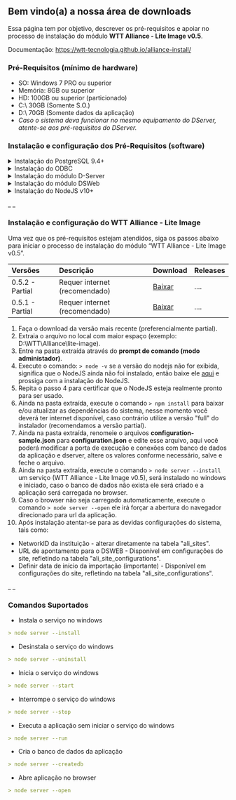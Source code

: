 ## Bem vindo(a) a nossa área de downloads

Essa página tem por objetivo, descrever os pré-requisitos e apoiar no processo de instalação do módulo **WTT Alliance - Lite Image v0.5**.

Documentação: https://wtt-tecnologia.github.io/alliance-install/

### Pré-Requisitos (mínimo de hardware)
- SO: Windows 7 PRO ou superior
- Memória: 8GB ou superior
- HD: 100GB ou superior (particionado)
- C:\ 30GB (Somente S.O.)
- D:\ 70GB (Somente dados da aplicação)
- _Caso o sistema deva funcionar no mesmo equipamento do DServer, atente-se aos pré-requisitos do DServer._



### Instalação e configuração dos Pré-Requisitos (software) 


<details><summary> Instalação do PostgreSQL 9.4+ </summary>
	<p>
	 <h5 style="margin-left: 30px;">Download PostgreSQL 9.4</h5>
		<ol>
			<li> No arquivo baixado acima, encontra-se o instalador, manual de instalação e configuração.</li>
			<li> Install postgres, remove flag "launch stack Builder at exit?"</li>
			<li> Criar banco de dados</li>
			 <li>  Criar table space com nome WTTDSERVER, apontando para o diretório DB do dserver ex. C:\WTT\dserver\Db</li>
			 <li>  Criar Database com nome WTTDSERVER</li>
		</ol>
	</p>
</details>



<details><summary> Instalação do ODBC </summary>
	<p>
	 <h5 style="margin-left: 30px;">Download ODBC</h5>
		<ol>
			<li> No arquivo baixado acima, encontra-se o instalador, manual de instalação e configuração.</li>
			<li> Efetue a instalação do ODBC.</li>
			<li> Configure ODBC, adicionando Postgres ANSI e configurando conexão com Dserver</li>
		</ol>
	</p>
</details>



<details><summary> Instalação do módulo D-Server </summary>
	<p>
	 <h5 style="margin-left: 30px;">Download D-Server</h5>
		<ol>
			<li> No arquivo baixado acima, encontra-se o instalador e manual de instalação e configuração.</li>
			<li> Criar pasta "WTT" na raiz do diretório desejado.</li>
			<li> Copiar pasta dserver para dentro da pasta WTT, criada anteriormente.</li>
			<li> Configurar dserver.</li>
			<li> Instalar o serviço do dserver.</li>
			<li> Ativar Dserver.</li>
			<li> Cria pastar "C:\WTT\storage\dcmimport"</li>
			<li> Marcar flag "habilitar importação de arquivos dicom".</li>
		</ol>
	</p>
</details>



<details><summary> Instalação do módulo DSWeb </summary>
	<p>
	 <h5 style="margin-left: 30px;"> Download DSWeb </h5>
		<ol>
			<li> No arquivo baixado acima, encontra-se o instalador e manual de instalação e configuração. </li>
			<li> Ativar IIS. </li>
			<li> Instalar urlrewrite2.exe. </li>
			<li> Configurar IIS. </li>
			<li> Na raiz (primeiro item da coluna esquerda), seleciona Restrições ISAPI e CGI e clica em Editar configurações de recurso 	e marca a opção: Permitir módulos CGI não especificado. </li>
			<li> Mapeamentos de manipulador (seleciona CGI > botão direito, seleciona Editar Permissões de Recurso > Marcar opção executar ) </li>
			<li> Default Web Site ( adicionar novo diretório virtual > Alias: STORAGE, Caminho fisico "c:\WTT\storage"´> conectar como: selecionar usuário WTTService  ) </li>
			<li> Default Web Site ( adicionar novo diretório virtual > Alias: dsweb, Caminho fisico "c:\WTT\Dserver\Web"´> conectar como: selecionar usuário WTTService  ) </li>
			<li> efault Web Site > dsweb ( URL Rewrite . Add Rules > Blank Rule > name: dsweb.exe | Pattern: .* | conditions: selecona lista em logical Grouping: Match Any, clica em ADD, check if ainput string: Is Not a File, confirma | em 		Rewrite URL informa o valor: dsweb.exe/{R:0} | Aplicar  ) </li>
			<li> Teste: http://127.0.0.1/dsweb/version (Deve apresentar a versão do dsweb) </li>
			<li> Default Web Site > Storage ( selecionar Tipos de MIME e adicionar extenção .data (binary/dat), .dcm (binary/dcm) ) </li>
			<li> Rodar script headers.cmd com permissão de ADM </li>
		</ol>
	</p>
</details>



<details><summary> Instalação do NodeJS v10+ </summary>
	<p>
	 <h5 style="margin-left: 30px;"> Download NodeJS v10+ </h5>
		<ol>
			<li> No arquivo baixado acima, encontra-se o instalador e manual de instalação e configuração. </li>
			<li> Executar o instalado em modo ADM. </li>
		</ol>
	</p>
</details>



_ _

### Instalação e configuração do WTT Alliance - Lite Image


Uma vez que os pré-requisitos estejam atendidos, siga os passos abaixo para iniciar o processo de instalação do módulo “WTT Alliance - Lite Image v0.5”.

| Versões | Descrição | Download | Releases
|:-------------|:------------------|:----------------|:----------------|
| 0.5.2 - Partial | Requer internet (recomendado) | [Baixar](https://github.com/WTT-TECNOLOGIA/alliance-install/blob/master/wtt-alliance-lite-image-v0.5.2.zip) | .... |
| 0.5.1 - Partial | Requer internet (recomendado) | [Baixar](https://github.com/WTT-TECNOLOGIA/alliance-install/raw/master/wtt-alliance-lite-image-v0.5.1.zip) | .... |

1. Faça o download da versão mais recente (preferencialmente partial).
2. Extraia o arquivo no local com maior espaço (exemplo: D:\WTT\Alliance\lite-image).
3. Entre na pasta extraída através do **prompt de comando (modo administador)**.
4. Execute o comando: `> node -v` se a versão do nodejs não for exibida, significa que o NodeJS ainda não foi instalado, então baixe ele [aqui](https://nodejs.org/dist/v12.13.1/node-v12.13.1-x64.msi) e prossiga com a instalação do NodeJS.
5. Repita o passo 4 para certificar que o NodeJS esteja realmente pronto para ser usado.
6. Ainda na pasta extraída, execute o comando `> npm install` para baixar e/ou atualizar as dependências do sistema, nesse momento você deverá ter internet disponível, caso contrário utilize a versão "full" do instalador (recomendamos a versão partial).
7. Ainda na pasta extraída, renomeie o arquivos **configuration-sample.json** para **configuration.json** e edite esse arquivo, aqui você poderá modificar a porta de execução e conexões com banco de dados da aplicação e dserver, altere os valores conforme necessário, salve e feche o arquivo.
8. Ainda na pasta extraída, execute o comando `> node server --install` um serviço (WTT Alliance - Lite Image v0.5), será instalado no windows e iniciado, caso o banco de dados não exista ele será criado e a aplicação será carregada no browser.
9. Caso o browser não seja carregado automaticamente, execute o comando `> node server --open` ele irá forçar a abertura do navegador direcionado para url da aplicação.
10. Após instalação atentar-se para as devidas configurações do sistema, tais como:
- NetworkID da instituição - alterar diretamente na tabela "ali_sites".
- URL de apontamento para o DSWEB - Disponível em configurações do site, refletindo na tabela "ali_site_configurations".
- Definir data de início da importação (importante) - Disponível em configurações do site, refletindo na tabela "ali_site_configurations".


_ _
### Comandos Suportados
- Instala o serviço no windows
```markdown
> node server --install
```

- Desinstala o serviço do windows
```markdown
> node server --uninstall
```

- Inicia o serviço do windows
```markdown
> node server --start
```

- Interrompe o serviço do windows
```markdown
> node server --stop
```

- Executa a aplicação sem iniciar o serviço do windows
```markdown
> node server --run
```

- Cria o banco de dados da aplicação
```markdown
> node server --createdb
```

- Abre aplicação no browser
```markdown
> node server --open
```
